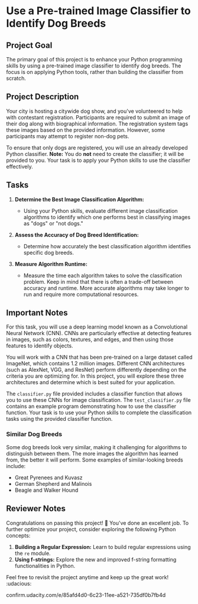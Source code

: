 # Use a Pre-trained Image Classifier to Identify Dog Breeds

## Project Goal

The primary goal of this project is to enhance your Python programming skills by using a pre-trained image classifier to identify dog breeds. The focus is on applying Python tools, rather than building the classifier from scratch.

## Project Description

Your city is hosting a citywide dog show, and you've volunteered to help with contestant registration. Participants are required to submit an image of their dog along with biographical information. The registration system tags these images based on the provided information. However, some participants may attempt to register non-dog pets.

To ensure that only dogs are registered, you will use an already developed Python classifier. **Note:** You do **not** need to create the classifier; it will be provided to you. Your task is to apply your Python skills to use the classifier effectively.

## Tasks

1. **Determine the Best Image Classification Algorithm:** 
   - Using your Python skills, evaluate different image classification algorithms to identify which one performs best in classifying images as "dogs" or "not dogs."

2. **Assess the Accuracy of Dog Breed Identification:**
   - Determine how accurately the best classification algorithm identifies specific dog breeds.

3. **Measure Algorithm Runtime:**
   - Measure the time each algorithm takes to solve the classification problem. Keep in mind that there is often a trade-off between accuracy and runtime. More accurate algorithms may take longer to run and require more computational resources.

## Important Notes

For this task, you will use a deep learning model known as a Convolutional Neural Network (CNN). CNNs are particularly effective at detecting features in images, such as colors, textures, and edges, and then using those features to identify objects.

You will work with a CNN that has been pre-trained on a large dataset called ImageNet, which contains 1.2 million images. Different CNN architectures (such as AlexNet, VGG, and ResNet) perform differently depending on the criteria you are optimizing for. In this project, you will explore these three architectures and determine which is best suited for your application.

The `classifier.py` file provided includes a classifier function that allows you to use these CNNs for image classification. The `test_classifier.py` file contains an example program demonstrating how to use the classifier function. Your task is to use your Python skills to complete the classification tasks using the provided classifier function.

### Similar Dog Breeds

Some dog breeds look very similar, making it challenging for algorithms to distinguish between them. The more images the algorithm has learned from, the better it will perform. Some examples of similar-looking breeds include:

- Great Pyrenees and Kuvasz
- German Shepherd and Malinois
- Beagle and Walker Hound

## Reviewer Notes

Congratulations on passing this project! 🎉 You've done an excellent job. To further optimize your project, consider exploring the following Python concepts:

1. **Building a Regular Expression:** Learn to build regular expressions using the `re` module.
2. **Using f-strings:** Explore the new and improved f-string formatting functionalities in Python.

Feel free to revisit the project anytime and keep up the great work! :udacious:

confirm.udacity.com/e/85afd4d0-6c23-11ee-a521-735df0b7fb4d
